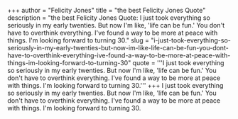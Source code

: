 +++
author = "Felicity Jones"
title = "the best Felicity Jones Quote"
description = "the best Felicity Jones Quote: I just took everything so seriously in my early twenties. But now I'm like, 'life can be fun.' You don't have to overthink everything. I've found a way to be more at peace with things. I'm looking forward to turning 30."
slug = "i-just-took-everything-so-seriously-in-my-early-twenties-but-now-im-like-life-can-be-fun-you-dont-have-to-overthink-everything-ive-found-a-way-to-be-more-at-peace-with-things-im-looking-forward-to-turning-30"
quote = '''I just took everything so seriously in my early twenties. But now I'm like, 'life can be fun.' You don't have to overthink everything. I've found a way to be more at peace with things. I'm looking forward to turning 30.'''
+++
I just took everything so seriously in my early twenties. But now I'm like, 'life can be fun.' You don't have to overthink everything. I've found a way to be more at peace with things. I'm looking forward to turning 30.
